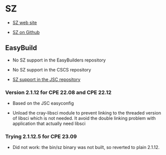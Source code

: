 # SZ

-   [SZ web site](https://szcompressor.org)

-   [SZ on Github](https://github.com/szcompressor/SZ)


## EasyBuild

-   No SZ support in the EasyBuilders repository

-   No SZ support in the CSCS repository

-   [SZ support in the JSC repository](https://github.com/easybuilders/JSC/tree/2022/Golden_Repo/s/SZ)


### Version 2.1.12 for CPE 22.08 and CPE 22.12

-   Based on the JSC easyconfig

-   Unload the cray-libsci module to prevent linking to the threaded version of
    libsci which is not needed. It avoid the double linking problem with 
    application that actually need libsci


### Trying 2.1.12.5 for CPE 23.09

-   Did not work: the bin/sz binary was not built, so reverted to plain 2.1.12.

